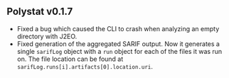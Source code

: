 ## Polystat v0.1.7

* Fixed a bug which caused the CLI to crash when analyzing an empty directory with J2EO.
* Fixed generation of the aggregated SARIF output. Now it generates a single `sarifLog` object with a `run` object for each of the files it was run on. The file location can be found at `sarifLog.runs[i].artifacts[0].location.uri`.
